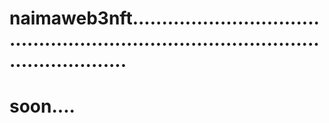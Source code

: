 # naimaweb3nft.........................................................................................................
# soon....
